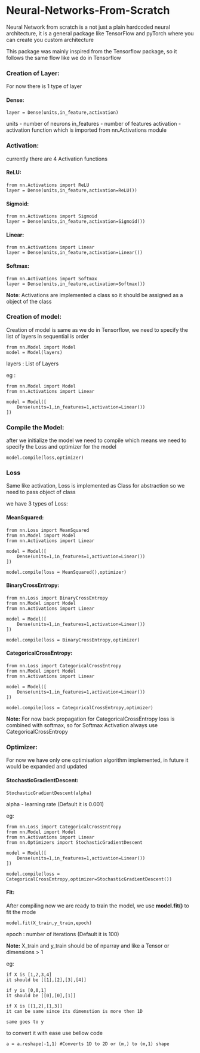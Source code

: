 # Neural-Networks-From-Scratch
Neural Network from scratch is a not just a plain hardcoded neural architecture, it is a general package like TensorFlow and pyTorch where you can create you custom architecture

This package was mainly inspired from the Tensorflow package, so it follows the same flow like we do in Tensorflow

### Creation of Layer:
For now there is  1 type of layer
#### Dense:

```python3
layer = Dense(units,in_feature,activation)
```
units - number of neurons
in_features - number of features
activation - activation function which is imported from nn.Activations module

### Activation:
currently there are 4 Activation functions

#### ReLU:
 ```python3
 from nn.Activations import ReLU
 layer = Dense(units,in_feature,activation=ReLU())
```

#### Sigmoid:
 ```python3
 from nn.Activations import Sigmoid
 layer = Dense(units,in_feature,activation=Sigmoid())
```

#### Linear:
 ```python3
 from nn.Activations import Linear
 layer = Dense(units,in_feature,activation=Linear())
```

#### Softmax:
 ```python3
 from nn.Activations import Softmax
 layer = Dense(units,in_feature,activation=Softmax())
```

**Note**: Activations are implemented a class so it should be assigned as a object of the class


### Creation of model:
Creation of model is same as we do in Tensorflow, we need to specify the list of layers in sequential is order
```python3
from nn.Model import Model
model = Model(layers)
```
layers : List of Layers

eg :
```python3
from nn.Model import Model
from nn.Activations import Linear

model = Model([
	Dense(units=1,in_features=1,activation=Linear())
])
```

### Compile the Model:
after we initialize the model we need to compile which means we need to specify the Loss and optimizer for the model

```python3
model.compile(loss,optimizer)
```

### Loss
Same like activation, Loss is implemented as Class for abstraction so we need to pass object of class

we have 3 types of Loss:
#### MeanSquared:
```python3
from nn.Loss import MeanSquared
from nn.Model import Model
from nn.Activations import Linear

model = Model([
	Dense(units=1,in_features=1,activation=Linear())
])

model.compile(loss = MeanSquared(),optimizer)

```
#### BinaryCrossEntropy:
```python3
from nn.Loss import BinaryCrossEntropy
from nn.Model import Model
from nn.Activations import Linear

model = Model([
	Dense(units=1,in_features=1,activation=Linear())
])

model.compile(loss = BinaryCrossEntropy,optimizer)
```
#### CategoricalCrossEntropy:
```python3
from nn.Loss import CategoricalCrossEntropy
from nn.Model import Model
from nn.Activations import Linear

model = Model([
	Dense(units=1,in_features=1,activation=Linear())
])

model.compile(loss = CategoricalCrossEntropy,optimizer)
```

**Note:** For now back propagation for CategoricalCrossEntropy loss  is combined with softmax, so for Softmax Activation always use CategoricalCrossEntropy

### Optimizer:
For now we have only one optimisation algorithm implemented, in future it would be expanded and updated

#### StochasticGradientDescent:
```python3
StochasticGradientDescent(alpha)
```
alpha - learning rate (Default it is 0.001)

eg:
```python3
from nn.Loss import CategoricalCrossEntropy
from nn.Model import Model
from nn.Activations import Linear
from nn.Optimizers import StochasticGradientDescent

model = Model([
	Dense(units=1,in_features=1,activation=Linear())
])

model.compile(loss = CategoricalCrossEntropy,optimizer=StochasticGradientDescent())
```

####  Fit:
After compiling now we are ready to train the model, we use **model.fit()** to fit the mode

```python3
model.fit(X_train,y_train,epoch)
```
epoch : number of iterations (Default it is 100)

**Note:**
X_train and y_train should be of nparray and like a Tensor or  dimensions > 1

eg:
```
if X is [1,2,3,4]
it should be [[1],[2],[3],[4]]

if y is [0,0,1]
it should be [[0],[0],[1]]

if X is [[1,2],[1,3]]
it can be same since its dimenstion is more then 1D

same goes to y
```

to convert it with ease use bellow code
```python3
a = a.reshape(-1,1) #Converts 1D to 2D or (m,) to (m,1) shape
```
